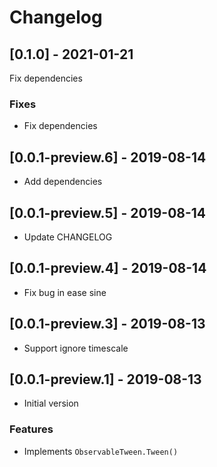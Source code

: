 # Changelog

## [0.1.0] - 2021-01-21

Fix dependencies

### Fixes

- Fix dependencies

## [0.0.1-preview.6] - 2019-08-14

* Add dependencies

## [0.0.1-preview.5] - 2019-08-14

* Update CHANGELOG

## [0.0.1-preview.4] - 2019-08-14

* Fix bug in ease sine

## [0.0.1-preview.3] - 2019-08-13

* Support ignore timescale

## [0.0.1-preview.1] - 2019-08-13

* Initial version

### Features

* Implements `ObservableTween.Tween()`
